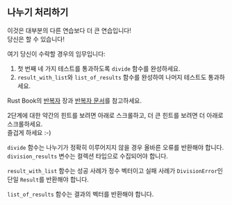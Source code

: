 ## 나누기 처리하기

이것은 대부분의 다른 연습보다 더 큰 연습입니다!  
당신은 할 수 있습니다!

여기 당신이 수락할 경우의 임무입니다:

1. 첫 번째 네 가지 테스트를 통과하도록 `divide` 함수를 완성하세요.
2. `result_with_list`와 `list_of_results` 함수를 완성하여 나머지 테스트도 통과하세요.

Rust Book의 [반복자](https://doc.rust-lang.org/stable/book/ch13-02-iterators.html) 장과 [반복자 문서](https://doc.rust-lang.org/stable/std/iter/)를 참고하세요.

2단계에 대한 약간의 힌트를 보려면 아래로 스크롤하고, 더 큰 힌트를 보려면 더 아래로 스크롤하세요.  
즐겁게 하세요 :-)

<div class="hint">
  <code>divide</code> 함수는 나누기가 정확히 이루어지지 않을 경우 올바른 오류를 반환해야 합니다.
</div>

<div class="hint">
<code>division_results</code> 변수는 컬렉션 타입으로 수집되어야 합니다.

`result_with_list` 함수는 성공 사례가 정수 벡터이고 실패 사례가 `DivisionError`인 단일 `Result`를 반환해야 합니다.

`list_of_results` 함수는 결과의 벡터를 반환해야 합니다.
</div>